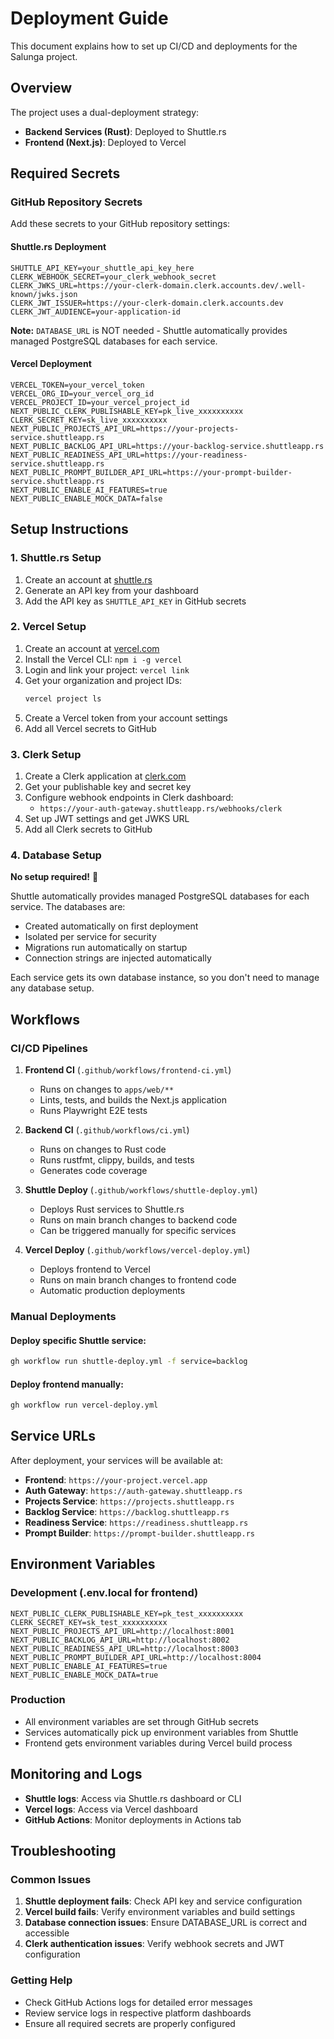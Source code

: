 # Deployment Guide

This document explains how to set up CI/CD and deployments for the Salunga project.

## Overview

The project uses a dual-deployment strategy:
- **Backend Services (Rust)**: Deployed to Shuttle.rs
- **Frontend (Next.js)**: Deployed to Vercel

## Required Secrets

### GitHub Repository Secrets

Add these secrets to your GitHub repository settings:

#### Shuttle.rs Deployment
```
SHUTTLE_API_KEY=your_shuttle_api_key_here
CLERK_WEBHOOK_SECRET=your_clerk_webhook_secret
CLERK_JWKS_URL=https://your-clerk-domain.clerk.accounts.dev/.well-known/jwks.json
CLERK_JWT_ISSUER=https://your-clerk-domain.clerk.accounts.dev
CLERK_JWT_AUDIENCE=your-application-id
```

**Note:** `DATABASE_URL` is NOT needed - Shuttle automatically provides managed PostgreSQL databases for each service.

#### Vercel Deployment
```
VERCEL_TOKEN=your_vercel_token
VERCEL_ORG_ID=your_vercel_org_id
VERCEL_PROJECT_ID=your_vercel_project_id
NEXT_PUBLIC_CLERK_PUBLISHABLE_KEY=pk_live_xxxxxxxxxx
CLERK_SECRET_KEY=sk_live_xxxxxxxxxx
NEXT_PUBLIC_PROJECTS_API_URL=https://your-projects-service.shuttleapp.rs
NEXT_PUBLIC_BACKLOG_API_URL=https://your-backlog-service.shuttleapp.rs
NEXT_PUBLIC_READINESS_API_URL=https://your-readiness-service.shuttleapp.rs
NEXT_PUBLIC_PROMPT_BUILDER_API_URL=https://your-prompt-builder-service.shuttleapp.rs
NEXT_PUBLIC_ENABLE_AI_FEATURES=true
NEXT_PUBLIC_ENABLE_MOCK_DATA=false
```

## Setup Instructions

### 1. Shuttle.rs Setup

1. Create an account at [shuttle.rs](https://shuttle.rs)
2. Generate an API key from your dashboard
3. Add the API key as `SHUTTLE_API_KEY` in GitHub secrets

### 2. Vercel Setup

1. Create an account at [vercel.com](https://vercel.com)
2. Install the Vercel CLI: `npm i -g vercel`
3. Login and link your project: `vercel link`
4. Get your organization and project IDs:
   ```bash
   vercel project ls
   ```
5. Create a Vercel token from your account settings
6. Add all Vercel secrets to GitHub

### 3. Clerk Setup

1. Create a Clerk application at [clerk.com](https://clerk.com)
2. Get your publishable key and secret key
3. Configure webhook endpoints in Clerk dashboard:
   - `https://your-auth-gateway.shuttleapp.rs/webhooks/clerk`
4. Set up JWT settings and get JWKS URL
5. Add all Clerk secrets to GitHub

### 4. Database Setup

**No setup required!** 🎉

Shuttle automatically provides managed PostgreSQL databases for each service. The databases are:
- Created automatically on first deployment
- Isolated per service for security
- Migrations run automatically on startup
- Connection strings are injected automatically

Each service gets its own database instance, so you don't need to manage any database setup.

## Workflows

### CI/CD Pipelines

1. **Frontend CI** (`.github/workflows/frontend-ci.yml`)
   - Runs on changes to `apps/web/**`
   - Lints, tests, and builds the Next.js application
   - Runs Playwright E2E tests

2. **Backend CI** (`.github/workflows/ci.yml`)
   - Runs on changes to Rust code
   - Runs rustfmt, clippy, builds, and tests
   - Generates code coverage

3. **Shuttle Deploy** (`.github/workflows/shuttle-deploy.yml`)
   - Deploys Rust services to Shuttle.rs
   - Runs on main branch changes to backend code
   - Can be triggered manually for specific services

4. **Vercel Deploy** (`.github/workflows/vercel-deploy.yml`)
   - Deploys frontend to Vercel
   - Runs on main branch changes to frontend code
   - Automatic production deployments

### Manual Deployments

#### Deploy specific Shuttle service:
```bash
gh workflow run shuttle-deploy.yml -f service=backlog
```

#### Deploy frontend manually:
```bash
gh workflow run vercel-deploy.yml
```

## Service URLs

After deployment, your services will be available at:

- **Frontend**: `https://your-project.vercel.app`
- **Auth Gateway**: `https://auth-gateway.shuttleapp.rs`
- **Projects Service**: `https://projects.shuttleapp.rs`
- **Backlog Service**: `https://backlog.shuttleapp.rs`
- **Readiness Service**: `https://readiness.shuttleapp.rs`
- **Prompt Builder**: `https://prompt-builder.shuttleapp.rs`

## Environment Variables

### Development (.env.local for frontend)
```env
NEXT_PUBLIC_CLERK_PUBLISHABLE_KEY=pk_test_xxxxxxxxxx
CLERK_SECRET_KEY=sk_test_xxxxxxxxxx
NEXT_PUBLIC_PROJECTS_API_URL=http://localhost:8001
NEXT_PUBLIC_BACKLOG_API_URL=http://localhost:8002
NEXT_PUBLIC_READINESS_API_URL=http://localhost:8003
NEXT_PUBLIC_PROMPT_BUILDER_API_URL=http://localhost:8004
NEXT_PUBLIC_ENABLE_AI_FEATURES=true
NEXT_PUBLIC_ENABLE_MOCK_DATA=true
```

### Production
- All environment variables are set through GitHub secrets
- Services automatically pick up environment variables from Shuttle
- Frontend gets environment variables during Vercel build process

## Monitoring and Logs

- **Shuttle logs**: Access via Shuttle.rs dashboard or CLI
- **Vercel logs**: Access via Vercel dashboard
- **GitHub Actions**: Monitor deployments in Actions tab

## Troubleshooting

### Common Issues

1. **Shuttle deployment fails**: Check API key and service configuration
2. **Vercel build fails**: Verify environment variables and build settings
3. **Database connection issues**: Ensure DATABASE_URL is correct and accessible
4. **Clerk authentication issues**: Verify webhook secrets and JWT configuration

### Getting Help

- Check GitHub Actions logs for detailed error messages
- Review service logs in respective platform dashboards
- Ensure all required secrets are properly configured